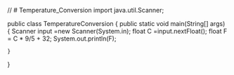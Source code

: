   //   # Temperature_Conversion
import java.util.Scanner;

public class TemperatureConversion {
    public static void main(String[] args) {
        Scanner input =new Scanner(System.in);
        float C =input.nextFloat();
        float F = C * 9/5 + 32;
        System.out.println(F);


    }
    
}
